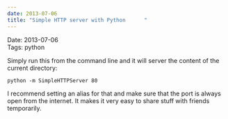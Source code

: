 ```yaml
---
date: 2013-07-06
title: "Simple HTTP server with Python		"
---
```

Date: 2013-07-06	
Tags: python

Simply run this from the command line and it will server the content of the current directory:

	python -m SimpleHTTPServer 80
	
I recommend setting an alias for that and make sure that the port is always open from the internet. It makes it very easy to share stuff with friends temporarily.
